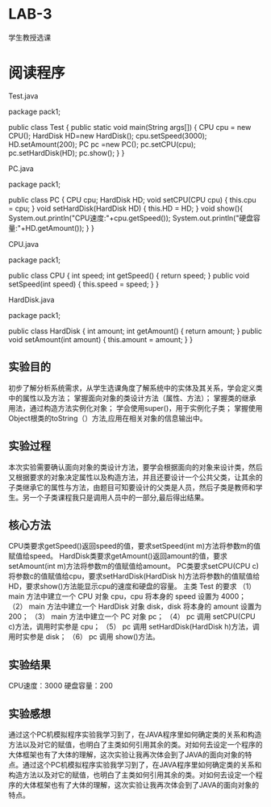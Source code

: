 # LAB-3
学生教授选课

# 阅读程序
Test.java


package pack1;

public class Test {
	public static void main(String args[]) {
		CPU cpu = new CPU();
		HardDisk HD=new HardDisk();
		cpu.setSpeed(3000);
		HD.setAmount(200);
		PC pc =new PC();
		pc.setCPU(cpu);
		pc.setHardDisk(HD);
		pc.show();
		}
	}


PC.java


package pack1;

public class PC {
	CPU cpu;
	HardDisk HD;
	void setCPU(CPU cpu) {
		this.cpu = cpu;
		}
	void setHardDisk(HardDisk HD) {
		this.HD = HD;
		}
	void show(){
		System.out.println("CPU速度:"+cpu.getSpeed());
		System.out.println("硬盘容量:"+HD.getAmount());
		}
}



CPU.java


package pack1;

public class CPU {
	int speed; 
	int getSpeed() {
		return speed;
		}
	public void setSpeed(int speed) {
		this.speed = speed;
		}
	}



HardDisk.java

package pack1;

public class HardDisk {
	int amount; 
	int getAmount() {
		return amount;
		}
	public void setAmount(int amount) {
		this.amount = amount;
		}
	}
  
## 实验目的
初步了解分析系统需求，从学生选课角度了解系统中的实体及其关系，学会定义类中的属性以及方法；
掌握面向对象的类设计方法（属性、方法）；
掌握类的继承用法，通过构造方法实例化对象；
学会使用super()，用于实例化子类；
掌握使用Object根类的toString（）方法,应用在相关对象的信息输出中。

  
## 实验过程
本次实验需要确认面向对象的类设计方法，要学会根据面向的对象来设计类，然后又根据要求的对象决定属性以及构造方法，并且还要设计一个公共父类，让其余的子类继承它的属性与方法，由题目可知要设计的父类是人员，然后子类是教师和学生。另一个子类课程我只是调用人员中的一部分,最后得出结果。
  
## 核心方法
CPU类要求getSpeed()返回speed的值，要求setSpeed(int m)方法将参数m的值赋值给speed。
HardDisk类要求getAmount()返回amount的值，要求setAmount(int m)方法将参数m的值赋值给amount。
PC类要求setCPU(CPU c)将参数c的值赋值给cpu，要求setHardDisk(HardDisk h)方法将参数h的值赋值给HD，要求show()方法能显示cpu的速度和硬盘的容量。
主类 Test 的要求 
（1） main 方法中建立一个 CPU 对象 cpu，cpu 将本身的 speed 设置为 4000；
（2） main 方法中建立一个 HardDisk 对象 disk，disk 将本身的 amount 设置为 200；
（3） main 方法中建立一个 PC 对象 pc；
（4） pc 调用 setCPU(CPU c)方法，调用时实参是 cpu； 
（5） pc 调用 setHardDisk(HardDisk h)方法，调用时实参是 disk；
（6） pc 调用 show()方法。

## 实验结果
CPU速度：3000
硬盘容量：200

## 实验感想
通过这个PC机模拟程序实验我学习到了，在JAVA程序里如何确定类的关系和构造方法以及对它的赋值，也明白了主类如何引用其余的类。对如何去设定一个程序的大体框架也有了大体的理解，这次实验让我再次体会到了JAVA的面向对象的特点。通过这个PC机模拟程序实验我学习到了，在JAVA程序里如何确定类的关系和构造方法以及对它的赋值，也明白了主类如何引用其余的类。对如何去设定一个程序的大体框架也有了大体的理解，这次实验让我再次体会到了JAVA的面向对象的特点。

